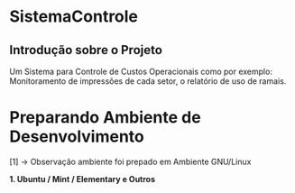 # SistemaControle

<h2> Introdução sobre o Projeto </h2>
Um Sistema para Controle de Custos Operacionais como por exemplo:
Monitoramento de impressões de cada setor, o relatório de uso de ramais.

# Preparando Ambiente de Desenvolvimento

[1] -> Observação ambiente foi prepado em Ambiente GNU/Linux

**1. Ubuntu / Mint / Elementary e Outros**

